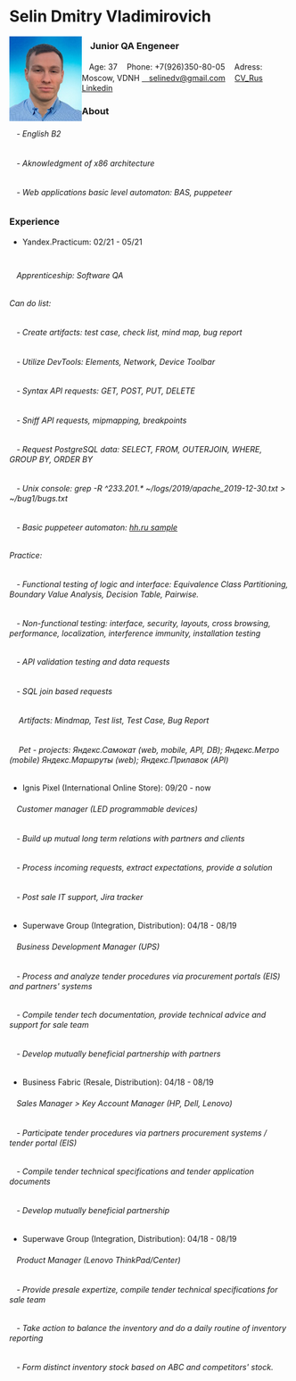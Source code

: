 
# Selin Dmitry Vladimirovich

<img align="left" src="https://raw.githubusercontent.com/Selinedv/selinedv.github.io/main/resumephoto.jpg"  alt="drawing" width="130">      

### ㅤJunior QA Engeneer 
 ㅤAge: 37
 ㅤPhone: +7(926)350-80-05
 ㅤAdress: Moscow, VDNH
 ㅤselinedv@gmail.com 
 ㅤ[CV_Rus](https://github.com/Selinedv/selinedv.github.io/raw/main/Selin%20QC%20trainee.pdf)
 ㅤ[Linkedin](https://linkedin.com/in/dmitry-selin-a71085211)

### About
######  ㅤ- English B2
######  ㅤ- Aknowledgment of x86 architecture
######  ㅤ- Web applications basic level automaton: BAS, puppeteer

### Experience
-  Yandex.Practicum: 02/21 - 05/21    ㅤㅤㅤㅤㅤㅤㅤㅤㅤㅤㅤㅤㅤㅤㅤㅤㅤㅤㅤㅤㅤ ㅤ
###### ㅤApprenticeship: Software QA 
######   Can do list:
######  ㅤ- Create artifacts: test case, check list, mind map, bug report
######  ㅤ- Utilize DevTools: Elements, Network, Device Toolbar
######  ㅤ- Syntax API requests: GET, POST, PUT, DELETE
######  ㅤ- Sniff API requests, mipmapping, breakpoints
######  ㅤ- Request PostgreSQL data: SELECT, FROM, OUTERJOIN, WHERE, GROUP BY, ORDER BY
######  ㅤ- Unix console: grep -R ^233.201.* ~/logs/2019/apache_2019-12-30.txt > ~/bug1/bugs.txt
######  ㅤ- Basic puppeteer automaton: [hh.ru sample](https://youtu.be/hSY4BcvlmOI)ㅤ
######  Practice:
######  ㅤ- Functional testing of logic and interface: Equivalence Class Partitioning, Boundary Value Analysis, Decision Table, Pairwise.
######  ㅤ- Non-functional testing: interface, security, layouts, cross browsing, performance, localization, interference immunity, installation testing
######  ㅤ- API validation testing and data requests
######  ㅤ- SQL join based requests
######   ㅤ Artifacts: Mindmap, Test list, Test Case, Bug Report 
######   ㅤ Pet - projects: Яндекс.Самокат (web, mobile, API, DB); Яндекс.Метро (mobile) Яндекс.Маршруты (web); Яндекс.Прилавок (API)

- Ignis Pixel (International Online Store): 09/20 - now
###### ㅤCustomer manager (LED programmable devices)
###### ㅤ- Build up mutual long term relations with partners and clients
###### ㅤ- Process incoming requests, extract expectations, provide a solution
###### ㅤ- Post sale IT support, Jira trackerㅤ

- Superwave Group (Integration, Distribution): 04/18 - 08/19
###### ㅤBusiness Development Manager (UPS)
###### ㅤ- Process and analyze tender procedures via procurement portals (EIS) and partners' systems
###### ㅤ- Compile tender tech documentation, provide technical advice and support for sale team
###### ㅤ- Develop mutually beneficial partnership with partners

- Business Fabric (Resale, Distribution): 04/18 - 08/19
###### ㅤSales Manager > Key Account Manager (HP, Dell, Lenovo)
###### ㅤ- Participate tender prоcedures via partners procurement systems / tender portal (EIS)
###### ㅤ- Compile tender technical specifications and tender application documents
###### ㅤ- Develop mutually beneficial partnership

- Superwave Group (Integration, Distribution): 04/18 - 08/19
###### ㅤProduct Manager (Lenovo ThinkPad/Center)
###### ㅤ- Provide presale expertize, compile tender technical specifications for sale team
###### ㅤ- Take action to balance the inventory and do a daily routine of inventory reporting
###### ㅤ- Form distinct inventory stock based on ABC and competitors' stock.
